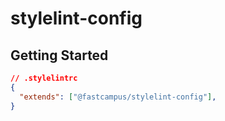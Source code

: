 # stylelint-config

## Getting Started
```json
// .stylelintrc
{
  "extends": ["@fastcampus/stylelint-config"],
}
```